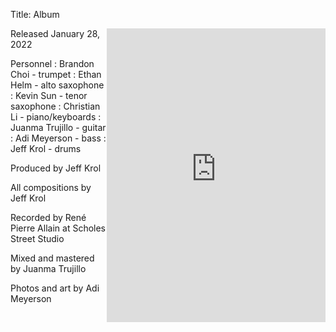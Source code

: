 Title: Album

<iframe align="right" style="border: 0; width: 350px; height: 470px;" src="https://bandcamp.com/EmbeddedPlayer/album=273801410/size=large/bgcol=ffffff/linkcol=0687f5/tracklist=false/transparent=true/" seamless><a href="https://jeffkrol.bandcamp.com/album/live-at-scholes-street">Live at Scholes Street by Jeff Krol</a></iframe>

Released January 28, 2022

Personnel
: Brandon Choi - trumpet
: Ethan Helm - alto saxophone
: Kevin Sun - tenor saxophone
: Christian Li - piano/keyboards
: Juanma Trujillo - guitar
: Adi Meyerson - bass
: Jeff Krol - drums

Produced by Jeff Krol

All compositions by Jeff Krol

Recorded by René Pierre Allain at Scholes Street Studio

Mixed and mastered by Juanma Trujillo

Photos and art by Adi Meyerson
